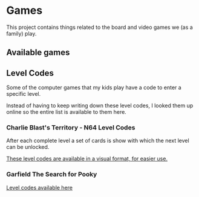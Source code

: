 # Games

This project contains things related to the board and video games we (as a family) play.

## Available games


## Level Codes

Some of the computer games that my kids play have a code to enter a specific level. 

Instead of having to keep writing down these level codes, I looked them up online
so the entire list is available to them here.

### Charlie Blast's Territory - N64 Level Codes

After each complete level a set of cards is show with which the next level can
be unlocked.

[These level codes are available in a visual format, for easier use.](./Charlie-Blasts-Territory)

### Garfield The Search for Pooky

[Level codes available here](./Garfield/The-Search-for-Pooky/)
